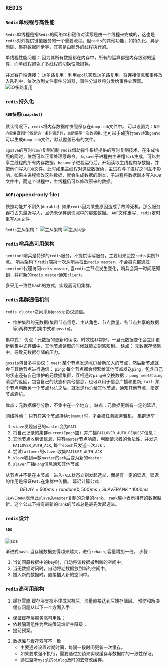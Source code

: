 ## `REDIS`
### `Redis`单线程与高性能
`Redis`单线程是指`Redis`的网络`IO`和键值对读写是由一个线程来完成的，这也是`redis`对外提供键值服务的一个重要流程。但`redis`的其他功能，如持久化、异步删除、集群数据同步等，其实是由额外的线程执行的。

单线程性能问题：
因为其所有数据都在内存中，所有的运算都是内存级别的运算，而单线程避免了多线程的切换性能损耗。

并发客户端连接：
`IO`多路复用：利用`epoll`实现`IO`多路复用，将连接信息和事件放入队列中，依次放到文件事件分派器，事件分派器将分发给事件处理器。
![IO多路复用](./../MYSQL/images/IO多路复用.png)

### `redis`持久化
#### `RDB`快照(`snapshot`)
默认情况下，`redis`将内存数据库快照保存在`dump.rdb`文件中。
可以设置为：`N秒内收集直到M个改动这一条件满足时，自动保存一次数据集`.
还可以手动执行`save`和`bgsave`可以生成`dump.rdb`文件，默认覆盖已有的文件。

`bgsave`的写时(`cow`)复制机制
`redis`借助操作系统提供的写时复制技术，在生成快照的同时，依然可以正常处理写命令。
`bgsave`子进程由主进程`fork`生成，可以共享主线程的所有内存数据。`bgsave`子进程运行后，开始读取主线程内存数据，并把他们写入`RDB`文件。此时如果主线程对这些数据读，主进程与子进程之间互不影响。如果主进程修改这些数据，就会生成数据的副本，子进程将数据副本写入`RDB`文件中，而这个过程中，主线程仍可以修改原来的数据。

### `AOF(`append-only file`)`
快照功能并不耐久(`durable`): 如果`redis`因为某些原因造成了故障死机，那么服务器将丢失最近写入，且仍未保存到快照中的那些数据。
`AOF`文件重写，`redis`定时重写`AOF`文件。

`Redis`主从架构：
![主从架构](./images/主从架构.png)
![主从同步](./images/redis主从一致.png)

### `redis`哨兵高可用架构
`sentinel`哨兵是特殊的`redis`服务，不提供读写服务，主要用来监控`redis`实例节点。
哨兵架构下`redis`端第一次从哨兵找出`redis master`，不会每次都通过`sentinel`代理访问`redis master`, 当`redis`主节点发生变化，哨兵会第一时间感知到，并将新的`redis master`通知`client`。

多采用一致性hash的方式，实现高可用集群。
### `redis`集群通信机制
`redis cluster`之间采用`gossip`协议通信。
* 维护集群的元数据(集群节点信息、主从角色、节点数量、各节点共享的数据等)两种方式(集中式和`gossip`)。

集中式：
优点：元数据的更新和读取，时效性非常好。一旦元数据变化会立即更新到集中式存储中，其他节点读取的时候就能立刻感知到。
缺点： 元数据存储集中，导致元数据存储的压力。

`gossip`包含多种协议：
`meet`: 某个节点发送`MEET`给新加入的节点，然后新节点就会与其他节点进行通信；
`ping`: 每个节点都会频繁给其他节点发送`ping`，包含自己的状态还有自己维护的元数据集群，互相通过`ping`来交换数据；
`pong`: `meet和ping`消息的返回，包含自己的状态和其他信息，也可以用于信息广播和更新;
`fail`: 某个节点判断另一个节点`fail`之后，就发送`fail`给其他节点，通知其他节点，指定节点宕机。

优点：元数据保存分散，不集中在一个地方；
缺点：元数据更新有一定的延迟。

网络抖动：
只有在某个节点持续`timeout`时，才会被任务服务宕机。
集群选举：
1. `slave`发现自己的`master`变为`FAIL`
2. 将自己记录的集群`currentEpoch`加`1`, 并广播`FAILOVER_AUTH_REQUEST`信息；
3. 其他节点收到该信息，只有`master`节点响应，判断请求者的合法性，并发送`FAILOVER_AUTH_ACK`, 每个`epoch`只发送一次`ack`；
4. 尝试`failover`的`slaver`收集`FAILURE_AUTH_ACK`
5. `slave`收到半数`master`的`ack`后变为新的`master`
6. `slaver`广播`Pong`信息通知其他节点

从节点并不是在主节点一进入`FAIL`状态立刻发起选举，而是有一定的延迟，延迟的作用是保证`FAIL`在集群中传播。
延迟计算公式：
$$ DELAY = 500ms+random(0,500)ms+SLAVERANK * 1000ms $$
`SLAVERANK`表示此`slave`从`master`复制的总量的`rank`。
`rank`越小表示持有的数据越新。这个公式下持有最新的`rank`的节点总是最先发起选举。

### `redis`设计
#### `SDS`
![sds](./images/redisSDS.png)

渐进式`hash`:
当存储数据变得越来越大，进行`rehash`, 容量增加一倍。
步骤：
1. 当访问原数据中的key时，自动将该数据搬到新的空间中，
2. 当无数据访问时，自动将老数据放到新的空间中，
3. 插入新的数据时，直接插入新的空间中。

### `redis`高可用架构
1. 缓存雪崩
   缓存层支撑不住或宕机后，流量直接达到后端存储层。
预防和解决缓存问题从以下一个方面入手：
  * 保证缓存层服务高可用性；
  * 依赖隔离组件为后端限流熔断并降级；
  * 提前预案。

2. 数据库与缓存双写不一致
   * 主要通过设置过期时间，每隔一段时间更新一次缓存。
   * 如果要求强不执行，需要通过加锁来实现缓存与数据库的一致性保证。
   * 通过监听`mysql`的`binlog`及时的去修改缓存。


  


